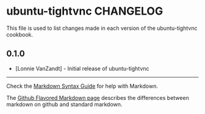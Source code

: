 ubuntu-tightvnc CHANGELOG
==============

This file is used to list changes made in each version of the ubuntu-tightvnc cookbook.

0.1.0
-----
- [Lonnie VanZandt] - Initial release of ubuntu-tightvnc

- - -
Check the [Markdown Syntax Guide](http://daringfireball.net/projects/markdown/syntax) for help with Markdown.

The [Github Flavored Markdown page](http://github.github.com/github-flavored-markdown/) describes the differences between markdown on github and standard markdown.
